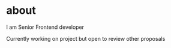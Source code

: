 # about

I am Senior Frontend developer

Currently working on project but open to review other proposals
